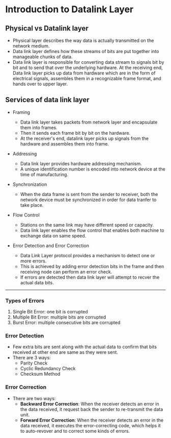 # Introduction to Datalink Layer

## Physical vs Datalink layer

- Physical layer describes the way data is actually transmitted on the network medium.
- Data link layer defines how these streams of bits are put together into manageable chunks of data.
- Data link layer is responsible for converting data stream to signals bit by bit and to send that over the underlying hardware. At the receiving end, Data link layer picks up data from hardware which are in the form of electrical signals, assembles them in a recognizable frame format, and hands over to upper layer.

## Services of data link layer

- Framing
    - Data link layer takes packets from network layer and encapsulate them into frames.
    - Then it sends each frame bit by bit on the hardware.
    - At the receiver's end, datalink layer picks up signals from the hardware and assembles them into frame.

- Addressing
    - Data link layer provides hardware addressing mechanism.
    - A unique identification number is encoded into network device at the time of manufacturing.

- Synchronization
    - When the data frame is sent from the sender to receiver, both the network device must be synchronized in order for data tranfer to take place.

- Flow Control
    - Stations on the same link may have different speed or capacity.
    - Data link layer enables the flow control that enables both machine to exchange data on same speed.

- Error Detection and Error Correction
    - Data Link Layer protocol provides a mechanism to detect one or more errors.
    - This is achieved by adding error detection bits in the frame and then receiving node can perform an error check.
    - If errors are detected then data link layer will attempt to recver the actual data bits.

---

### <b>Types of Errors</b>

1. Single Bit Error: one bit is corrupted
2. Multiple Bit Error: multiple bits are corrupted
3. Burst Error: multiple consecutive bits are corrupted

### <b>Error Detection</b>

- Few extra bits are sent along with the actual data to confirm that bits received at other end are same as they were sent.
- There are 3 ways:
    - Parity Check
    - Cyclic Redundancy Check
    - Checksum Method

### <b>Error Correction</b>

- There are two ways:
    - <b>Backward Error Correction</b>: When the receiver detects an error in the data received, it request back the sender to re-transmit the data unit.
    - <b>Forward Error Correction</b>: When the receiver detects an error in the data received, it executes the error-correcting code, which helps it to auto-revover and to correct some kinds of errors.
